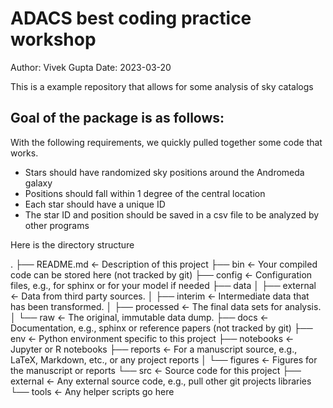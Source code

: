 # ADACS best coding practice workshop

Author: Vivek Gupta
Date: 2023-03-20

This is a example repository that allows for some analysis of sky catalogs

## Goal of the package is as follows:

With the following requirements, we quickly pulled together some code that works.

- Stars should have randomized sky positions around the Andromeda galaxy
- Positions should fall within 1 degree of the central location
- Each star should have a unique ID
- The star ID and position should be saved in a csv file to be analyzed by other programs

Here is the directory structure

.
├── README.md          <- Description of this project
├── bin                <- Your compiled code can be stored here (not tracked by git)
├── config             <- Configuration files, e.g., for sphinx or for your model if needed
├── data
│   ├── external       <- Data from third party sources.
│   ├── interim        <- Intermediate data that has been transformed.
│   ├── processed      <- The final data sets for analysis.
│   └── raw            <- The original, immutable data dump.
├── docs               <- Documentation, e.g., sphinx or reference papers (not tracked by git)
├── env                <- Python environment specific to this project
├── notebooks          <- Jupyter or R notebooks
├── reports            <- For a manuscript source, e.g., LaTeX, Markdown, etc., or any project reports
│   └── figures        <- Figures for the manuscript or reports
└── src                <- Source code for this project
    ├── external       <- Any external source code, e.g., pull other git projects libraries
    └── tools          <- Any helper scripts go here
